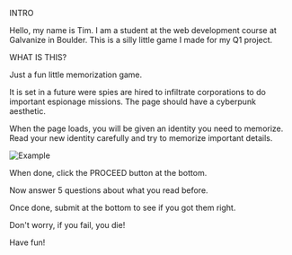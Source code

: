 INTRO

Hello, my name is Tim.  I am a student at the web development course at Galvanize in Boulder. This is a silly little game I made for my Q1 project.

WHAT IS THIS?

Just a fun little memorization game.

It is set in a future were spies are hired to infiltrate corporations to do important espionage missions. The page should have a cyberpunk aesthetic.

When the page loads, you will be given an identity you need to memorize. Read your new identity carefully and try to memorize important details.  

![Example](Q1Project/template.png)

When done, click the PROCEED button at the bottom.

Now answer 5 questions about what you read before.

Once done, submit at the bottom to see if you got them right.

Don't worry, if you fail, you die!

Have fun!
